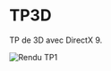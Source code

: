 TP3D
====

TP de 3D avec DirectX 9.


![Rendu TP1](https://www.dropbox.com/lightbox/home/Public/Screenshots/TP3D)
